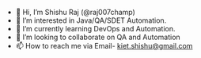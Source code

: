 - 👋 Hi, I’m Shishu Raj (@raj007champ)
- 👀 I’m interested in Java/QA/SDET Automation.
- 🌱 I’m currently learning DevOps and Automation.
- 💞️ I’m looking to collaborate on QA and Automation
- 📫 How to reach me via Email- kiet.shishu@gmail.com

<!---
raj007champ/raj007champ is a ✨ special ✨ repository because its `README.md` (this file) appears on your GitHub profile.
You can click the Preview link to take a look at your changes.
--->
